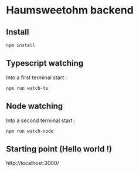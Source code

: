 # Haumsweetohm backend

## Install

```
npm install
```

## Typescript watching
Into a first terminal start :
```
npm run watch-ts
```

## Node watching
Into a second terminal start :
```
npm run watch-node
```

## Starting point (Hello world !)
http://localhost:3000/